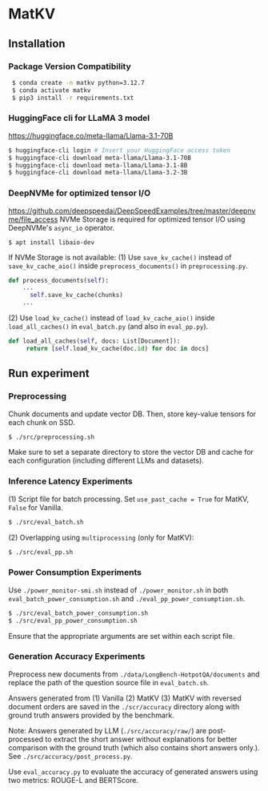 # MatKV
## Installation
### Package Version Compatibility
   ```bash
    $ conda create -n matkv python=3.12.7
    $ conda activate matkv
    $ pip3 install -r requirements.txt
   ```

### HuggingFace cli for LLaMA 3 model
https://huggingface.co/meta-llama/Llama-3.1-70B
   ```bash
   $ huggingface-cli login # Insert your HuggingFace access token
   $ huggingface-cli download meta-llama/Llama-3.1-70B
   $ huggingface-cli download meta-llama/Llama-3.1-8B
   $ huggingface-cli download meta-llama/Llama-3.2-3B
   ```

### DeepNVMe for optimized tensor I/O
https://github.com/deepspeedai/DeepSpeedExamples/tree/master/deepnvme/file_access
NVMe Storage is required for optimized tensor I/O using DeepNVMe's `async_io` operator.
   ```base
   $ apt install libaio-dev
   ```
If NVMe Storage is not available:
(1) Use `save_kv_cache()` instead of `save_kv_cache_aio()` inside `preprocess_documents()` in `preprocessing.py`.

   ```python
   def process_documents(self):
       ...
         self.save_kv_cache(chunks)
       ...
   ```

(2) Use `load_kv_cache()` instead of `load_kv_cache_aio()` inside `load_all_caches()` in `eval_batch.py` (and also in `eval_pp.py`).

   ```python
   def load_all_caches(self, docs: List[Document]):
        return [self.load_kv_cache(doc.id) for doc in docs]
   ```

## Run experiment
### Preprocessing
Chunk documents and update vector DB. Then, store key-value tensors for each chunk on SSD.
   ```bash
   $ ./src/preprocessing.sh
   ```
Make sure to set a separate directory to store the vector DB and cache for each configuration (including different LLMs and datasets).

### Inference Latency Experiments
(1) Script file for batch processing. Set `use_past_cache = True` for MatKV, `False` for Vanilla.
   ```bash
   $ ./src/eval_batch.sh
   ```

(2) Overlapping using `multiprocessing` (only for MatKV):
   ```bash
   $ ./src/eval_pp.sh
   ```

### Power Consumption Experiments
Use `./power_monitor-smi.sh` instead of `./power_monitor.sh` in both `eval_batch_power_consumption.sh` and `./eval_pp_power_consumption.sh`.

   ```bash 
   $ ./src/eval_batch_power_consumption.sh
   $ ./src/eval_pp_power_consumption.sh
   ```
Ensure that the appropriate arguments are set within each script file.

### Generation Accuracy Experiments
Preprocess new documents from `./data/LongBench-HotpotQA/documents` and replace the path of the question source file in `eval_batch.sh`.

Answers generated from (1) Vanilla (2) MatKV (3) MatKV with reversed document orders are saved in the `./scr/accuracy` directory along with ground truth answers provided by the benchmark.

Note: Answers generated by LLM (`./src/accuracy/raw/`) are post-processed to extract the short answer without explanations for better comparison with the ground truth (which also contains short answers only.). See `./src/accuracy/post_process.py`.

Use `eval_accuracy.py` to evaluate the accuracy of generated answers using two metrics: ROUGE-L and BERTScore.
